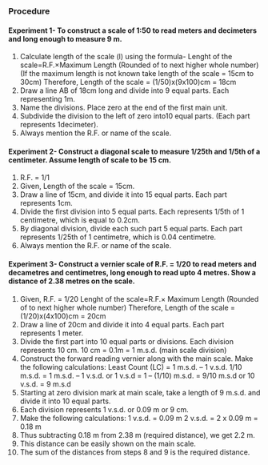 ### Procedure

#### Experiment 1- To construct a scale of 1:50 to read meters and decimeters and long enough to measure 9 m.
1. 	Calculate length of the scale (l) using the formula-
Lenght of the scale=R.F.×Maximum Length (Rounded of to next higher whole number)
(If the maximum length is not known take length of the scale = 15cm to 30cm)
Therefore, Length of the scale = (1/50)x(9x100)cm = 18cm
2.	Draw a line AB of 18cm long and divide into 9 equal parts. Each representing 1m.
3.	Name the divisions. Place zero at the end of the first main unit. 
4.	Subdivide the division to the left of zero into10 equal parts. (Each part represents 1decimeter).
5.	Always mention the R.F. or name of the scale.


#### Experiment 2- Construct a diagonal scale to measure 1/25th and 1/5th of a centimeter. Assume length of scale to be 15 cm.
1. R.F. = 1/1 
2.	Given, Length of the scale = 15cm. 
3.	Draw a line of 15cm, and divide it into 15 equal parts. Each part represents 1cm. 
4.	Divide the first division into 5 equal parts. Each represents 1/5th of 1 centimetre, which is equal to 0.2cm.
5.	By diagonal division, divide each such part 5 equal parts. Each part represents 1/25th of 1 centimetre, which is 0.04 centimetre.
6.	Always mention the R.F. or name of the scale.

#### Experiment 3- Construct a vernier scale of R.F. = 1/20 to read meters and decametres and centimetres, long enough to read upto 4 metres. Show a distance of 2.38 metres on the scale.
1. 	Given, R.F. = 1/20
	Lenght of the scale=R.F.× Maximum Length (Rounded of to next higher whole number)
    Therefore, Length of the scale = (1/20)x(4x100)cm = 20cm
2.	Draw a line of 20cm and divide it into 4 equal parts. Each part represents 1 meter.
3.	Divide the first part into 10 equal parts or divisions. Each division represents 10 cm. 
    10 cm = 0.1m = 1 m.s.d. (main scale division)
4.	Construct the forward reading vernier along with the main scale. Make the following calculations:
    Least Count (LC)  =  1 m.s.d. – 1 v.s.d.
             1/10 m.s.d.  =  1 m.s.d. – 1 v.s.d.
             or 1 v.s.d   =  1 – (1/10) m.s.d. =   9/10 m.s.d
             or 10 v.s.d.  =   9 m.s.d
5.	Starting at zero division mark at main scale, take a length of 9 m.s.d. and divide it into 10 equal parts. 
6.	Each division represents 1 v.s.d. or 0.09 m or 9 cm.
7.	Make the following calculations:
1 v.s.d. = 0.09 m
2 v.s.d. = 2 x 0.09 m = 0.18 m
8.	Thus subtracting 0.18 m from 2.38 m (required distance), we get 2.2 m. 
9.	This distance can be easily shown on the main scale. 
10.	The sum of the distances from steps 8 and 9 is the required distance. 



